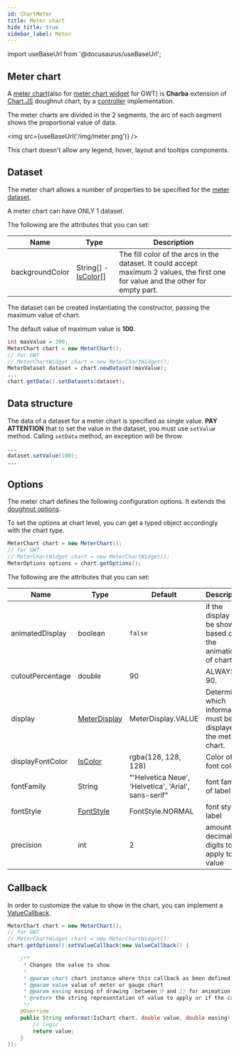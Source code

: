 ```yaml
---
id: ChartMeter
title: Meter chart
hide_title: true
sidebar_label: Meter
---
```

import useBaseUrl from '@docusaurus/useBaseUrl';

## Meter chart

A [meter chart](http://www.pepstock.org/Charba/3.3/org/pepstock/charba/client/impl/charts/MeterChart.html)(also for [meter chart widget](http://www.pepstock.org/Charba/3.3/org/pepstock/charba/client/gwt/widgets/MeterChartWidget.html) for GWT) is **Charba** extension of [Chart.JS](http://www.chartjs.org/) doughnut chart, by a [controller](Controllers) implementation.

The meter charts are divided in the 2 segments, the arc of each segment shows the proportional value of data.

<img src={useBaseUrl('/img/meter.png')} />

This chart doesn't allow any legend, hover, layout and tooltips components.

## Dataset

The meter chart allows a number of properties to be specified for the [meter dataset](http://www.pepstock.org/Charba/3.3/org/pepstock/charba/client/impl/charts/MeterDataset.html). 

A meter chart can have ONLY 1 dataset.

The following are the attributes that you can set:

| Name | Type | Description
| ---- | ---- | -----------
| backgroundColor | String[] - [IsColor](http://www.pepstock.org/Charba/3.3/org/pepstock/charba/client/colors/IsColor.html)[] | The fill color of the arcs in the dataset. It could accept maximum 2 values, the first one for value and the other for empty part.

The dataset can be created instantiating the constructor, passing the maximum value of chart.

The default value of maximum value is **100**.

```java
int maxValue = 200;
MeterChart chart = new MeterChart();
// for GWT
// MeterChartWidget chart = new MeterChartWidget();
MeterDataset dataset = chart.newDataset(maxValue);
...
chart.getData().setDatasets(dataset);
```

## Data structure

The data of a dataset for a meter chart is specified as single value. **PAY ATTENTION** that to set the value in the dataset, you must use `setValue` method. Calling `setData` method, an exception will be throw. 

```java
...
dataset.setValue(100);
...
```

## Options

The meter chart defines the following configuration options. It extends the [doughnut options](ChartDoughnut).

To set the options at chart level, you can get a typed object accordingly with the chart type.

```java
MeterChart chart = new MeterChart();
// for GWT
// MeterChartWidget chart = new MeterChartWidget();
MeterOptions options = chart.getOptions();
```

The following are the attributes that you can set:

| Name | Type | Default | Description
| ---- | ---- | ------- | -----------
| animatedDisplay | boolean | `false` | if the display will be shown based on the animation of chart.
| cutoutPercentage | double | 90 | ALWAYS 90. 
| display | [MeterDisplay](http://www.pepstock.org/Charba/3.3/org/pepstock/charba/client/impl/charts/MeterDisplay.html) | MeterDisplay.VALUE | Determines which information must be displayed in the meter chart.
| displayFontColor | [IsColor](http://www.pepstock.org/Charba/3.3/org/pepstock/charba/client/colors/IsColor.html) | rgba(128, 128, 128) | Color of font color 
| fontFamily | String | "'Helvetica Neue', 'Helvetica', 'Arial', sans-serif" | font family of label 
| fontStyle | [FontStyle](http://www.pepstock.org/Charba/3.3/org/pepstock/charba/client/enums/FontStyle.html)  | FontStyle.NORMAL |  font style of label
| precision | int | 2 | amount to decimals digits to apply to the value

## Callback

In order to customize the value to show in the chart, you can implement a [ValueCallback](http://www.pepstock.org/Charba/3.3/org/pepstock/charba/client/callbacks/ValueCallback.html).

```java
MeterChart chart = new MeterChart();
// for GWT
// MeterChartWidget chart = new MeterChartWidget();
chart.getOptions().setValueCallback(new ValueCallback() {

	/**
	 * Changes the value to show.
	 * 
	 * @param chart chart instance where this callback as been defined
	 * @param value value of meter or gauge chart
	 * @param easing easing of drawing (between 0 and 1) for animation
	 * @return the string representation of value to apply or if the callback returns <code>null</code> to use default.
	 */			
	@Override
	public String onFormat(IsChart chart, double value, double easing) {
		// logic
		return value;
	}
});
```
